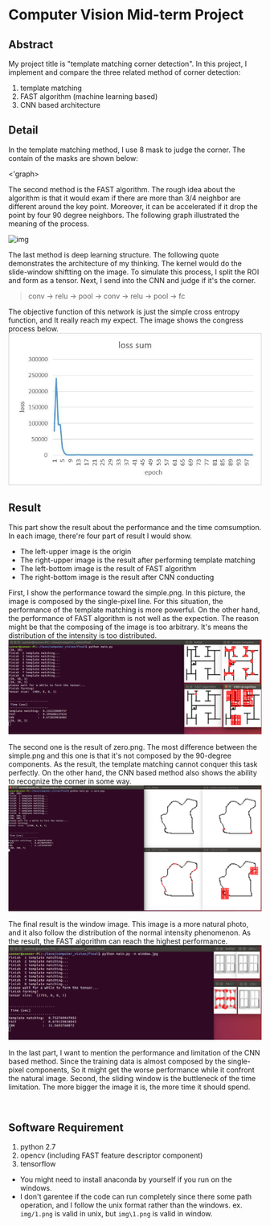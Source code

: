 # Computer Vision Mid-term Project

Abstract
---
My project title is "template matching corner detection". In this project, I implement and compare the three related method of corner detection:
1. template matching
2. FAST algorithm (machine learning based)
3. CNN based architecture

Detail
---
In the template matching method, I use 8 mask to judge the corner. The contain of the masks are shown below:

<'graph>

The second method is the FAST algorithm. The rough idea about the algorithm is that it would exam if there are more than 3/4 neighbor are different around the key point. Moreover, it can be accelerated if it drop the point by four 90 degree neighbors. The following graph illustrated the meaning of the process. 

![img](http://docs.opencv.org/3.0-beta/_images/fast_speedtest.jpg)

The last method is deep learning structure. The following quote demonstrates the architecture of my thinking. The kernel would do the slide-window shiftting on the image. To simulate this process, I split the ROI and form as a tensor. Next, I send into the CNN and judge if it's the corner. 

> conv -> relu -> pool -> conv -> relu -> pool -> fc

The objective function of this network is just the simple cross entropy function, and It really reach my expect. The image shows the congress process below. 
![img](img/training_result.jpg)

Result
---
This part show the result about the performance and the time comsumption. In each image, there're four part of result I would show. 

* The left-upper image is the origin
* The right-upper image is the result after performing template matching
* The left-bottom image is the result of FAST algorithm
* The right-bottom image is the result after CNN conducting


First, I show the performance toward the simple.png. In this picture, the image is composed by the single-pixel line. For this situation, the performance of the template matching is more powerful. On the other hand, the performance of FAST algorithm is not well as the expection. The reason might be that the composing of the image is too arbitrary. It's means the distribution of the intensity is too distributed. 
![img](img/cv1.png)

The second one is the result of zero.png. The most difference between the simple.png and this one is that it's not composed by the 90-degree components. As the result, the template matching cannot conquer this task perfectly. On the other hand, the CNN based method also shows the ability to recognize the corner in some way. 
![img](img/cv2.png)

The final result is the window image. This image is a more natural photo, and it also follow the distribution of the normal intensity phenomenon. As the result, the FAST algorithm can reach the highest performance.
![img](img/cv3.png)

In the last part, I want to mention the performance and limitation of the CNN based method. Since the training data is almost composed by the single-pixel components, So it might get the worse performance while it confront the natural image. Second, the sliding window is the buttleneck of the time limitation. The more bigger the image it is, the more time it should spend. 

<br/>

Software Requirement
---
1. python 2.7
2. opencv (including FAST feature descriptor component)
3. tensorflow

* You might need to install anaconda by yourself if you run on the windows. 
* I don't garentee if the code can run completely since there some path operation, and I follow the unix format rather than the windows. ex. `img/1.png` is valid in unix, but `img\1.png` is valid in window.